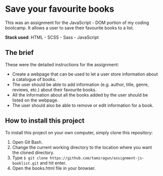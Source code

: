 # Save your favourite books

This was an assignment for the JavaScript - DOM portion of my coding bootcamp. It allows a user to save their favourite books to a list.

**Stack used**: HTML - SCSS - Sass - JavaScript

## The brief

These were the detailed instructions for the assignment:

- Create a webpage that can be used to let a user store information about a catalogue of books.
- The user should be able to add information (e.g. author, title, genre, reviews, etc.) about their favourite books.
- All the information about all the books added by the user should be listed on the webpage.
- The user should also be able to remove or edit information for a book.

## How to install this project

To install this project on your own computer, simply clone this repository:

1. Open Git Bash.
2. Change the current working directory to the location where you want the cloned directory.
3. Type `$ git clone https://github.com/tamiragun/assignment-js-booklist.git` and hit enter.
4. Open the books.html file in your browser.

